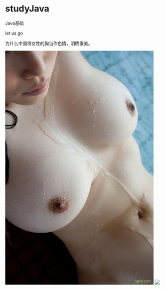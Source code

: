 # studyJava
Java基础

let us go


为什么中国将女性的胸当作色情，明明很美。

![](https://github.com/lipingshan/studyJava/blob/ed1d666dc87e07745ecada989dcedb6fb4579204/abc/tumblr_mflw03cHZA1qzcac7o1_500.jpg)
![](https://github.com/lipingshan/studyJava/abc/tumblr_mj940sWrZk1rb8tmvo2_r1_500.gif)

